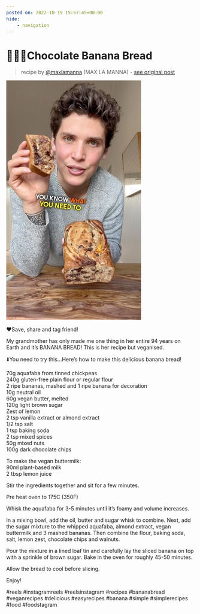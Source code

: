 ```yaml
---
posted on: 2022-10-19 15:57:45+00:00
hide:
    - navigation
---
```


# 🍌👵🏼Chocolate Banana Bread 

> recipe by [@maxlamanna](https://www.instagram.com/maxlamanna/) 
(MAX LA MANNA) - [see original post](https://instagram.com/p/Cj5q4i2Jcim)

![](../img/maxlamanna_19-10-2022_1510.png)

  
❤️Save, share and tag friend!  
  
My grandmother has only made me one thing in her entire 94 years on Earth and it’s BANANA BREAD! This is her recipe but veganised.  
  
⬇️You need to try this…Here’s how to make this delicious banana bread!  
  
70g aquafaba from tinned chickpeas  
240g gluten-free plain flour or regular flour  
2 ripe bananas, mashed and 1 ripe banana for decoration   
10g neutral oil  
60g vegan butter, melted  
120g light brown sugar  
Zest of lemon  
2 tsp vanilla extract or almond extract  
1/2 tsp salt  
1 tsp baking soda  
2 tsp mixed spices  
50g mixed nuts  
100g dark chocolate chips   
  
To make the vegan buttermilk:  
90ml plant-based milk  
2 tbsp lemon juice  
  
Stir the ingredients together and sit for a few minutes.  
  
Pre heat oven to 175C (350F)  
  
Whisk the aquafaba for 3-5 minutes until it’s foamy and volume increases.   
  
In a mixing bowl, add the oil, butter and sugar whisk to combine. Next, add the sugar mixture to the whipped aquafaba, almond extract, vegan buttermilk and 3 mashed bananas. Then combine the flour, baking soda, salt, lemon zest, chocolate chips and walnuts.  
  
Pour the mixture in a lined loaf tin and carefully lay the sliced banana on top with a sprinkle of brown sugar. Bake in the oven for roughly 45-50 minutes.   
  
Allow the bread to cool before slicing.  
  
Enjoy!  
  
\#reels \#instagramreels \#reelsinstagram \#recipes \#bananabread \#veganrecipes \#delicious \#easyrecipes \#banana \#simple \#simplerecipes \#food \#foodstagram   